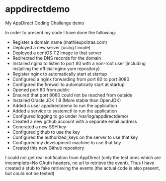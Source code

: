 # appdirectdemo
My AppDirect Coding Challenge demo

In order to present my code I have done the following:
* Register a domain name (mathieupoitras.com)
* Deployed a new server (using Linode)
* Deployed a centOS 7.2 image to that server
* Redirected the DNS records for the domain
* Installed nginx to listen to port 80 with a non-root user (including installing the official nginx yum repository)
* Register nginx to automatically start at startup
* Configured a nginx forwarding from port 80 to port 8080
* Configured the firewall to automatically start at startup
* Opened port 80 from public
* Ensured that port 8080 could not be reached from outside
* Installed Oracle JDK 1.8 (More stable than OpenJDK)
* Added a user appdirectdemo to run the application
* Added a service to systemctl to run the application
* Configured logging to go under /var/log/appdirectdemo/
* Created a new github account with a separate email address
* Generated a new SSH key
* Configured github to use the key
* Configured the authorized_keys on the server to use that key
* Configured my development machine to use that key
* Created this new Github repository


I could not get real notification from AppDirect (only the test ones which are imcomplete=No OAuth headers, no url to retrieve the event).
Thus I have created a stub to fake retrieving the events (the actual code is also present, but could not be tested)